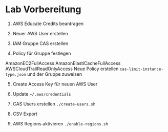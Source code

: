 # Lab Vorbereitung

1. AWS Educate Credits beantragen

2. Neuer AWS User erstellen

3. IAM Gruppe CAS erstellen

4. Policy für Gruppe festlegen

AmazonEC2FullAccess
AmazonElastiCacheFullAccess
AWSCloudTrailReadOnlyAccess
Neue Policy erstellen `cas-limit-instance-type.json` und der Gruppe zuweisen

5. Create Access Key für neuen AWS User

6. Update `~/.aws/credentials`

7. CAS Users erstellen `./create-users.sh`

8. CSV Export

9. AWS Regions aktivieren `./enable-regions.sh`
